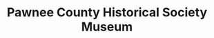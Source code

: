 ---
layout: repo
title: "Pawnee County Historical Society Museum"
id: 25058
permalink: repos/25058/
---